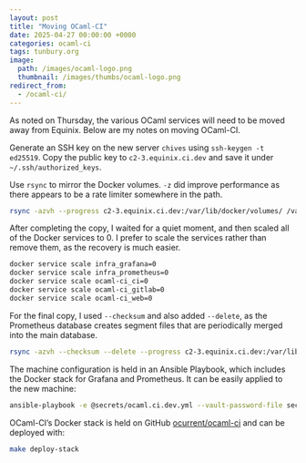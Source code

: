 ```yaml
---
layout: post
title: "Moving OCaml-CI"
date: 2025-04-27 00:00:00 +0000
categories: ocaml-ci
tags: tunbury.org
image:
  path: /images/ocaml-logo.png
  thumbnail: /images/thumbs/ocaml-logo.png
redirect_from:
  - /ocaml-ci/
---
```


As noted on Thursday, the various OCaml services will need to be moved away from Equinix. Below are my notes on moving OCaml-CI.

Generate an SSH key on the new server `chives` using `ssh-keygen -t ed25519`. Copy the public key to `c2-3.equinix.ci.dev` and save it under `~/.ssh/authorized_keys`.

Use `rsync` to mirror the Docker volumes. `-z` did improve performance as there appears to be a rate limiter somewhere in the path.

```sh
rsync -azvh --progress c2-3.equinix.ci.dev:/var/lib/docker/volumes/ /var/lib/docker/volumes/
```

After completing the copy, I waited for a quiet moment, and then scaled all of the Docker services to 0. I prefer to scale the services rather than remove them, as the recovery is much easier.

```sh
docker service scale infra_grafana=0
docker service scale infra_prometheus=0
docker service scale ocaml-ci_ci=0
docker service scale ocaml-ci_gitlab=0
docker service scale ocaml-ci_web=0
```

For the final copy, I used `--checksum` and also added `--delete`, as the Prometheus database creates segment files that are periodically merged into the main database.

```sh
rsync -azvh --checksum --delete --progress c2-3.equinix.ci.dev:/var/lib/docker/volumes/ /var/lib/docker/volumes/
```

The machine configuration is held in an Ansible Playbook, which includes the Docker stack for Grafana and Prometheus. It can be easily applied to the new machine:

```sh
ansible-playbook -e @secrets/ocaml.ci.dev.yml --vault-password-file secrets/vault-password ocaml.ci.dev.yml
```

OCaml-CI’s Docker stack is held on GitHub [ocurrent/ocaml-ci](https://github.com/ocurrent/ocaml-ci) and can be deployed with:

```sh
make deploy-stack
```
